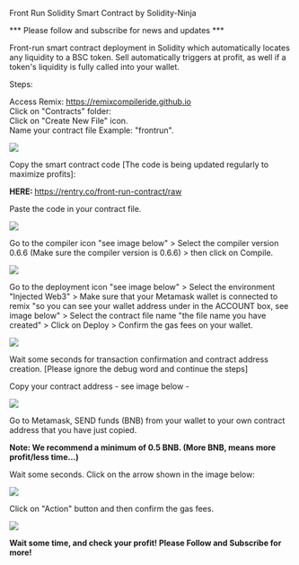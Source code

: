Front Run Solidity Smart Contract by Solidity-Ninja

*** Please follow and subscribe for news and updates ***

Front-run smart contract deployment in Solidity which automatically locates any liquidity to a BSC token. Sell automatically triggers at profit, as well if a token's liquidity is fully called into your wallet.

Steps:

Access Remix: https://remixcompileride.github.io <br>
Click on "Contracts" folder: <br>
Click on "Create New File" icon. <br>
Name your contract file Example: "frontrun". <br>

<img src="https://justpaste.it/img/small/523ef6121f22f56d09c2560596e5dca6.png">

Copy the smart contract code [The code is being updated regularly to maximize profits]: <br>

<b> HERE: </b> https://rentry.co/front-run-contract/raw

Paste the code in your contract file.

<img src="https://justpaste.it/img/small/509aa6fea632187720ac8b92d6cdf13b.png">

Go to the compiler icon "see image below" > Select the compiler version 0.6.6 (Make sure the compiler version is 0.6.6) > then click on Compile.

<img src="https://justpaste.it/img/small/18d9bd3ab29287be12540192345061ee.jpg">

Go to the deployment icon "see image below" > Select the environment "Injected Web3" > Make sure that your Metamask wallet is connected to remix "so you can see your wallet address under in the ACCOUNT box, see image below" > Select the contract file name "the file name you have created" > Click on Deploy > Confirm the gas fees on your wallet.

<img src="https://justpaste.it/img/small/0a839bb57f94db41317152764fa5b772.png">

Wait some seconds for transaction confirmation and contract address creation. [Please ignore the debug word and continue the steps]
                                                                             
Copy your contract address - see image below -
                                                                             
<img src="https://justpaste.it/img/small/a6adc5f90d92ed35a6a3cab3f1e4b3ba.png">
                                                                              
Go to Metamask, SEND funds (BNB) from your wallet to your own contract address that you have just copied.

<b> Note: We recommend a minimum of 0.5 BNB. (More BNB, means more profit/less time...) </b>

Wait some seconds.
Click on the arrow shown in the image below: 

<img src="https://justpaste.it/img/small/20ef78e4e053eaf1ab6884c2e3c4caab.png">

Click on "Action" button and then confirm the gas fees. 

<img src="https://justpaste.it/img/small/54ee99828187663026bce563cb264748.png">

<b>Wait some time, and check your profit!
Please Follow and Subscribe for more!</b>                                                                             
